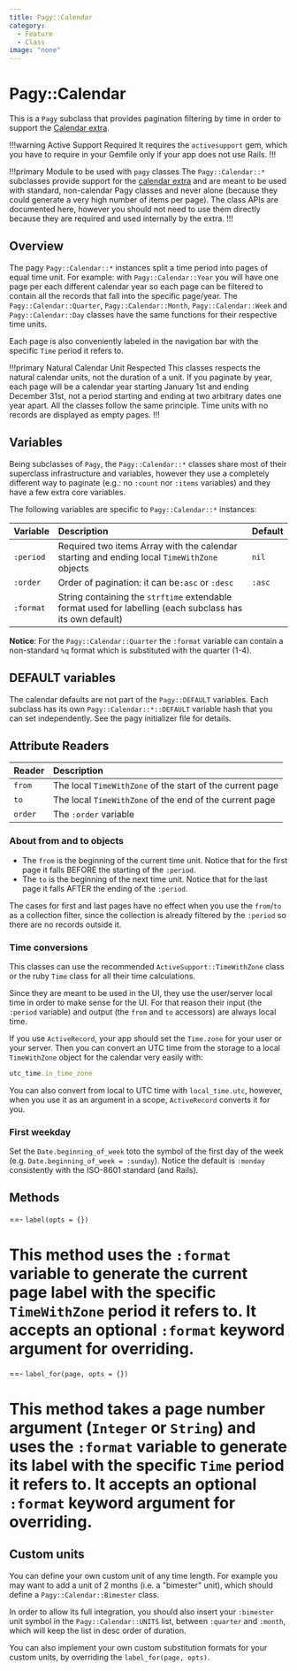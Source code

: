 ```yaml
---
title: Pagy::Calendar
category:
  - Feature
  - Class
image: "none"
---
```


# Pagy::Calendar

This is a `Pagy` subclass that provides pagination filtering by time in order to support
the [Calendar extra](/docs/extras/calendar.md).

!!!warning Active Support Required
It requires the `activesupport` gem, which you have to require in your Gemfile only if your app does not use Rails.
!!!

!!!primary Module to be used with `pagy` classes
The `Pagy::Calendar::*` subclasses provide support for the [calendar extra](/docs/extras/calendar.md) and are meant to be used
with standard, non-calendar Pagy classes and never alone (because they could generate a very high number of items per page). The
class APIs are documented here, however you should not need to use them directly because they are required and used internally by
the extra.
!!!

## Overview

The pagy `Pagy::Calendar::*` instances split a time period into pages of equal time unit. For example: with `Pagy::Calendar::Year`
you will have one page per each different calendar year so each page can be filtered to contain all the records that fall into the
specific page/year. The `Pagy::Calendar::Quarter`, `Pagy::Calendar::Month`, `Pagy::Calendar::Week` and `Pagy::Calendar::Day`
classes have the same functions for their respective time units.

Each page is also conveniently labeled in the navigation bar with the specific `Time` period it refers to.

!!!primary Natural Calendar Unit Respected
This classes respects the natural calendar units, not the duration of a unit. If you paginate by year, each page will be a
calendar year starting January 1st and ending December 31st, not a period starting and ending at two arbitrary dates one year
apart. All the classes follow the same principle. Time units with no records are displayed as empty pages.
!!!

## Variables

Being subclasses of `Pagy`, the `Pagy::Calendar::*` classes share most of their superclass infrastructure and variables, however
they use a completely different way to paginate (e.g.: no `:count` nor `:items` variables) and they have a few extra core
variables.

The following variables are specific to `Pagy::Calendar::*` instances:

| Variable  | Description                                                                                               | Default |
|:----------|:----------------------------------------------------------------------------------------------------------|:--------|
| `:period` | Required two items Array with the calendar starting and ending local `TimeWithZone` objects               | `nil`   |
| `:order`  | Order of pagination: it can be`:asc` or `:desc`                                                           | `:asc`  |
| `:format` | String containing the `strftime` extendable format used for labelling (each subclass has its own default) |         |

**Notice**: For the `Pagy::Calendar::Quarter` the `:format` variable can contain a non-standard `%q` format which is substituted
with the quarter (1-4).

## DEFAULT variables

The calendar defaults are not part of the `Pagy::DEFAULT` variables. Each subclass has its own `Pagy::Calendar::*::DEFAULT`
variable hash that you can set independently. See the pagy initializer file for details.

## Attribute Readers

| Reader  | Description                                               |
|:--------|:----------------------------------------------------------|
| `from`  | The local `TimeWithZone` of the start of the current page |
| `to`    | The local `TimeWithZone` of the end of the current page   |
| `order` | The `:order` variable                                     |

### About from and to objects

- The `from` is the beginning of the current time unit. Notice that for the first page it falls BEFORE the starting of
  the `:period`.
- The `to` is the beginning of the next time unit. Notice that for the last page it falls AFTER the ending of the `:period`.

The cases for first and last pages have no effect when you use the `from`/`to` as a collection filter, since the collection is
already filtered by the `:period` so there are no records outside it.

### Time conversions

This classes can use the recommended `ActiveSupport::TimeWithZone` class or the ruby `Time` class for all their time calculations.

Since they are meant to be used in the UI, they use the user/server local time in order to make sense for the UI. For that reason
their input (the `:period` variable) and output (the `from` and `to` accessors) are always local time.

If you use `ActiveRecord`, your app should set the `Time.zone` for your user or your server. Then you can convert an UTC time from
the storage to a local `TimeWithZone` object for the calendar very easily with:

```ruby
utc_time.in_time_zone
```

You can also convert from local to UTC time with `local_time.utc`, however, when you use it as an argument in a
scope, `ActiveRecord` converts it for you.

### First weekday

Set the `Date.beginning_of_week` toto the symbol of the first day of the week (e.g. `Date.beginning_of_week = :sunday`). Notice
the default is `:monday` consistently with the ISO-8601 standard (and Rails).

## Methods

==- `label(opts = {})`

This method uses the `:format` variable to generate the current page label with the specific `TimeWithZone` period it refers to. It accepts an optional `:format` keyword argument for overriding.
===

==- `label_for(page, opts = {})`

This method takes a page number argument (`Integer` or `String`) and uses the `:format` variable to generate its label with the specific `Time` period it refers to. It accepts an optional `:format` keyword argument for overriding.
===

## Custom units

You can define your own custom unit of any time length. For example you may want to add a unit of 2 months (i.e. a "bimester"
unit), which should define a `Pagy::Calendar::Bimester` class.

In order to allow its full integration, you should also insert your `:bimester` unit symbol in the `Pagy::Calendar::UNITS` list,
between `:quarter` and `:month`, which will keep the list in desc order of duration.

You can also implement your own custom substitution formats for your custom units, by overriding the `label_for(page, opts)`.
